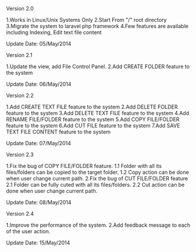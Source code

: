 ﻿Version 2.0

1.Works in Linux/Unix Systems Only
2.Start From "/" root directory
3.Migrate the system to laravel php framework
4.Few features are available including Indexing, Edit text file content

Update Date: 05/May/2014

Version 2.1

1.Update the view, add File Control Panel.
2.Add CREATE FOLDER feature to the system

Update Date: 06/May/2014


Version 2.2

1.Add CREATE TEXT FILE feature to the system
2.Add DELETE FOLDER feature to the system
3.Add DELETE TEXT FILE feature to the system
4.Add RENAME FILE/FOLDER feature to the system
5.Add COPY FILE/FOLDER feature to the system
6.Add CUT FILE feature to the system
7.Add SAVE TEXT FILE CONTENT feature to the system

Update Date: 07/May/2014

Version 2.3

1.Fix the bug of COPY FILE/FOLDER feature.
  1.1 Folder with all its files/folders can be copied to the target folder.
  1.2 Copy action can be done when user change current path.
2.Fix the bug of CUT FILE/FOLDER feature
  2.1 Folder can be fully cuted with all its files/folders.
  2.2 Cut action can be done when user change current path.

Update Date: 08/May/2014

Version 2.4  
     
1.Improve the performance of the system.
2.Add feedback message to each of the user action.  

Update Date: 15/May/2014  

